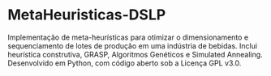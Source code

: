 # MetaHeuristicas-DSLP
Implementação de meta-heurísticas para otimizar o dimensionamento e sequenciamento de lotes de produção em uma indústria de bebidas. Inclui heurística construtiva, GRASP, Algoritmos Genéticos e Simulated Annealing. Desenvolvido em Python, com código aberto sob a Licença GPL v3.0.
